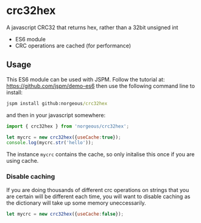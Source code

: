 # crc32hex
A javascript CRC32 that returns hex, rather than a 32bit unsigned int

* ES6 module
* CRC operations are cached (for performance)

## Usage
This ES6 module can be used with JSPM.
Follow the tutorial at: https://github.com/jspm/demo-es6
then use the following command line to install:
```cmd
jspm install github:norgeous/crc32hex
```
and then in your javascript somewhere:
```js
import { crc32hex } from 'norgeous/crc32hex';
```
```js
let mycrc = new crc32hex({useCache:true});
console.log(mycrc.str('hello'));
```
The instance ```mycrc``` contains the cache, so only initalise this once if you are using cache.


### Disable caching

If you are doing thousands of different crc operations on strings that you are certain will be different each time, you will want to disable caching as the dictionary will take up some memory uneccessarily.

```js
let mycrc = new crc32hex({useCache:false});
```
